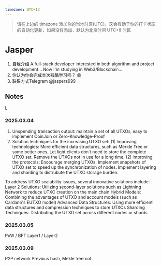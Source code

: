 ```yaml
---
timezone: UTC+13
---
```


> 请在上边的 timezone 添加你的当地时区(UTC)，这会有助于你的打卡状态的自动化更新，如果没有添加，默认为北京时间 UTC+8 时区


# Jasper
1. 自我介绍
A full-stack developer interested in both algorithm and project development...
Now I'm studying in Web3/Blockchain...
2. 你认为你会完成本次残酷学习吗？
会
3. 联系方式Telegram
@jasperz999
## Notes

<!-- Content_START -->
 L
### 2025.03.04

1. Unspending transaction output: maintain a set of all UTXOs, easy to implement CoinJoin or Zero-Knowledge-Proof
2. Solution techniques for the increasing UTXO set:
   (1) Improving technologies: More efficient data structures, such as Merkle Tree or some better ones. Let light clients don't need to store the complete UTXO set. Remove the UTXOs not in use for a long time.
   (2) Improving the protocols: Encourage merging UTXOs. Implement snapshots of UTXO set to speed up the synchronization of nodes. Implement layering and sharding to distrubute the UTXO storage burden.

To address UTXO scalability issues, several innovative solutions include:
Layer 2 Solutions: Utilizing second-layer solutions such as Lightning Network to reduce UTXO creation on the main chain
Hybrid Models: Combining the advantages of UTXO and account models (such as Cardano's EUTXO model)
Advanced Data Structures: Using more efficient data structures and compression techniques to store UTXOs
Sharding Techniques: Distributing the UTXO set across different nodes or shards

### 2025.03.05
PoW / BFT
Layer1 / Layer2

### 2025.03.09
P2P network
Previous hash, Mekle treeroot

<!-- Content_END -->
